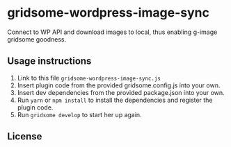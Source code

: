# gridsome-wordpress-image-sync
Connect to WP API and download images to local, thus enabling g-image gridsome goodness.

## Usage instructions

1. Link to this file `gridsome-wordpress-image-sync.js`
2. Insert plugin code from the provided gridsome.config.js into your own.
3. Insert dev dependencies from the provided package.json into your own.
4. Run `yarn` or `npm install` to install the dependencies and register the plugin code.
5. Run `gridsome develop` to start her up again.

## License
